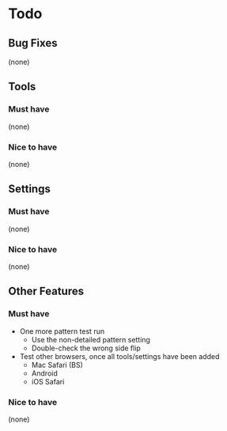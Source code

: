 # Todo

## Bug Fixes
(none)


## Tools

### Must have
(none)

### Nice to have
(none)


## Settings

### Must have
(none)

### Nice to have
(none)


## Other Features

### Must have
- One more pattern test run
  - Use the non-detailed pattern setting
  - Double-check the wrong side flip
- Test other browsers, once all tools/settings have been added
	- Mac Safari (BS)
	- Android
	- iOS Safari

### Nice to have
(none)